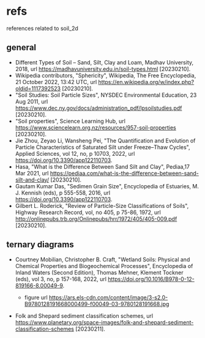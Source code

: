 # refs
references related to soil_2d

## general
+ Different Types of Soil – Sand, Silt, Clay and Loam, Madhav University, 2018, url https://madhavuniversity.edu.in/soil-types.html [20230210].
+ Wikipedia contributors, "Sphericity", Wikipedia, The Free Encyclopedia, 21 October 2022, 13:42 UTC, url https://en.wikipedia.org/w/index.php?oldid=1117392523 [20230210].
+ "Soil Studies: Soil Particle Sizes", NYSDEC Environmental Education, 23 Aug 2011, url https://www.dec.ny.gov/docs/administration_pdf/lpsoilstudies.pdf [20230210].
+ "Soil properties", Science Learning Hub, url https://www.sciencelearn.org.nz/resources/957-soil-properties [20230210].
+ Jie Zhou, Zeyao Li, Wansheng Pei, "The Quantification and Evolution of Particle Characteristics of
Saturated Silt under Freeze–Thaw Cycles", Applied Sciences, vol 12, no, p 10703, 2022, url https://doi.org/10.3390/app122110703.
+ Hasa, "What is the Difference Between Sand Silt and Clay", Pediaa,17 Mar 2021, url https://pediaa.com/what-is-the-difference-between-sand-silt-and-clay/ [20230210].
+ Gautam Kumar Das, "Sedimen Grain Size", Encyclopedia of Estuaries, M. J. Kennish (eds), p 555-558, 2016, url  https://doi.org/10.3390/app122110703.
+ Gilbert L. Roderick, "Review of Particle-Size Classifications of Soils", Highway Research Record, vol, no 405, p 75-86, 1972, url http://onlinepubs.trb.org/Onlinepubs/hrr/1972/405/405-009.pdf [20230210].


## ternary diagrams
+ Courtney Mobilian, Christopher B. Craft, "Wetland Soils: Physical and Chemical Properties and Biogeochemical Processes", Encyclopedia of Inland Waters (Second Edition), Thomas Mehner, Klement Tockner (eds), vol 3, no, p 157-168, 2022, url https://doi.org/10.1016/B978-0-12-819166-8.00049-9.
  - figure url https://ars.els-cdn.com/content/image/3-s2.0-B9780128191668000499-f00049-03-9780128191668.jpg

+ Folk and Shepard sediment classification schemes, url https://www.planetary.org/space-images/folk-and-shepard-sediment-classification-schemes [20230211].
